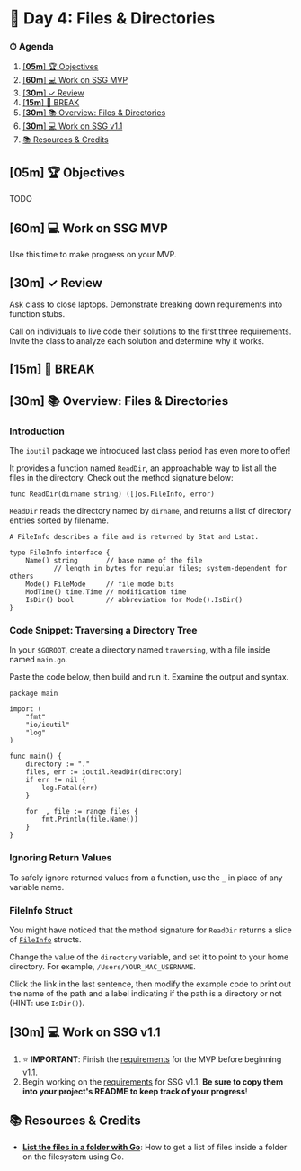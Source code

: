 # 📜 Day 4: Files & Directories

### ⏱ Agenda

1. [[**05m**] 🏆 Objectives](#05m--objectives)
2. [[**60m**] 💻 Work on SSG MVP](#60m--work-on-ssg-mvp)
3. [[**30m**] ✓ Review](#30m--review)
4. [[**15m**] 🌴 BREAK](#15m--break)
5. [[**30m**] 📚 Overview: Files & Directories](#30m--overview-files--directories)
6. [[**30m**] 💻 Work on SSG v1.1](#30m--work-on-ssg-v11)
7. [📚 Resources & Credits](#-resources--credits)

## [**05m**] 🏆 Objectives

TODO

## [**60m**] 💻 Work on SSG MVP

Use this time to make progress on your MVP.

## [**30m**] ✓ Review

Ask class to close laptops. Demonstrate breaking down requirements into function stubs.

Call on individuals to live code their solutions to the first three requirements. Invite the class to analyze each solution and determine why it works.

## [**15m**] 🌴 BREAK

## [**30m**] 📚 Overview: Files & Directories

### Introduction

The `ioutil` package we introduced last class period has even more to offer!

It provides a function named `ReadDir`, an approachable way to list all the files in the directory. Check out the method signature below:

```golang
func ReadDir(dirname string) ([]os.FileInfo, error)
```

`ReadDir` reads the directory named by `dirname`, and returns a list of directory entries sorted by filename.



```golang
A FileInfo describes a file and is returned by Stat and Lstat.

type FileInfo interface {
    Name() string       // base name of the file
           // length in bytes for regular files; system-dependent for others
    Mode() FileMode     // file mode bits
    ModTime() time.Time // modification time
    IsDir() bool        // abbreviation for Mode().IsDir()
}
```

### Code Snippet: Traversing a Directory Tree

In your `$GOROOT`, create a directory named `traversing`, with a file inside named `main.go`.

Paste the code below, then build and run it. Examine the output and syntax.

```golang
package main

import (
    "fmt"
    "io/ioutil"
    "log"
)

func main() {
    directory := "."
    files, err := ioutil.ReadDir(directory)
    if err != nil {
        log.Fatal(err)
    }

    for _, file := range files {
        fmt.Println(file.Name())
    }
}
```

### Ignoring Return Values

To safely ignore returned values from a function, use the `_` in place of any variable name.

### FileInfo Struct

You might have noticed that the method signature for `ReadDir` returns a slice of [`FileInfo`](https://golang.org/pkg/os/#FileInfo) structs.

Change the value of the `directory` variable, and set it to point to your home directory. For example, `/Users/YOUR_MAC_USERNAME`.

Click the link in the last sentence, then modify the example code to print out the name of the path and a label indicating if the path is a directory or not (HINT: use `IsDir()`).

## [**30m**] 💻 Work on SSG v1.1

1. ⭐️ **IMPORTANT**: Finish the [requirements](https://github.com/Make-School-Labs/makesite#mvp) for the MVP before beginning v1.1.
2. Begin working on the [requirements](https://github.com/Make-School-Labs/makesite#v11) for SSG v1.1. **Be sure to copy them into your project's README to keep track of your progress**!

## 📚 Resources & Credits

- [**List the files in a folder with Go**](https://flaviocopes.com/go-list-files/): How to get a list of files inside a folder on the filesystem using Go.
